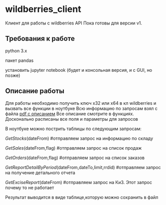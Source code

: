 # wildberries_client
Клиент для работы с wildberries API
Пока готовы для версии v1.

## Требования к работе
python 3.x

пакет pandas

установить jupyter notebook (будет и консольная версия, и с GUI, но позже)

## Описание работы
Для работы необходимо получить ключ x32 или x64 в кл wildberries и вызвать все функции в ноутбуке
Всю информацию по запросам взял с файла [pdf с описанием](https://images.wbstatic.net/portal/education/Kak_rabotat'_s_servisom_statistiki.pdf?abc=1612952230000)
Все описание смотрите в функциях. Досконально расписаны все поля и параметры для запросов

В ноутбуке можно пострить таблицы по следующим запросам:

*GetStocks*(dateFrom) #отправляем запрос на информацию по складу

*GetSales*(dateFrom,flag) #отправляем запрос на список продаж

*GetOrders*(dateFrom,flag) #отправляем запрос на список заказов

*GetReportDetailByPeriod*(dateFrom,dateTo,limit,rrdid) #отправляем запрос на получение детального отчета

*GetExciseReport*(dateFrom) #отправляем запрос на КиЗ. Этот запрос почему то не работает

Результат выводится в виде таблице,которую можно сохранить в файл

